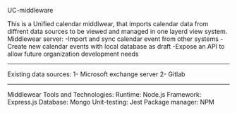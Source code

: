 UC-middleware

This is a Unified calendar middlwear, that imports calendar data from diffrent data sources
to be viewed and managed in one layerd view system.
Middlewear server:
-Import and sync calendar event from other systems
-Create new calendar events with local database as draft
-Expose an API to allow future organization development needs
____________________________________________________________________________________________________________________
Existing data sources:
1- Microsoft exchange server
2- Gitlab
____________________________________________________________________________________________________________________
Middlewear Tools and Technologies:
Runtime: Node.js
Framework: Express.js
Database: Mongo
Unit-testing: Jest
Package manager: NPM
